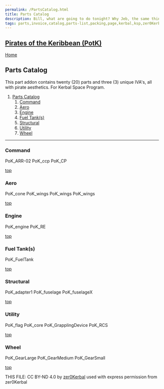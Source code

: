 ```yaml
---
permalink: /PartsCatalog.html
title: Parts Catalog
description: Bill, what are going to do tonight? Why Jeb, the same thing we do every night, Take over the world!
tags: parts,invoice,catalog,parts-list,packing,page,kerbal,ksp,zer0Kerbal,zedK
---
```

<!-- PartsCatalog.md v1.0.5.0
Pirates of the Keribbean (PotK)
created: 11 Jul 2023
updated: 

TEMPLATE: PartsCatalog.md v1.1.4.3
created: 01 Feb 2022
updated: 01 May 2023 -->
<script src="https://kit.fontawesome.com/0ea5493613.js" crossorigin="anonymous"></script>
<i class="fa-solid fa-explosion fa-beat-fade fa-3x" style="--fa-beat-fade-opacity: 0.1; --fa-beat-fade-scale: 1.25;color: #FF7E03" ></i>

## [Pirates of the Keribbean (PotK)][mod] <!-- omit from toc -->

[Home](./index.md)

## Parts Catalog

This part addon contains twenty (20) parts and three (3) unique IVA's, all with pirate aesthetics. For Kerbal Space Program.

1. [Parts Catalog](#parts-catalog)
   1. [Command](#command)
   2. [Aero](#aero)
   3. [Engine](#engine)
   4. [Fuel Tank(s)](#fuel-tanks)
   5. [Structural](#structural)
   6. [Utility](#utility)
   7. [Wheel](#wheel)

---

 <!-- <img src="https://raw.githubusercontent.com/zer0Kerbal/PiratesoftheKeribbean/master/docs/thumbs/ -->

### Command

PoK_ARR-02
PoK_ccp
PoK_CP

[top](#parts-catalog)


### Aero

PoK_cone
PoK_wings
PoK_wings
PoK_wings

[top](#parts-catalog)


### Engine

PoK_engine
PoK_RE

[top](#parts-catalog)


### Fuel Tank(s)

PoK_FuelTank

[top](#parts-catalog)


### Structural

PoK_adapter1
PoK_fuselage
PoK_fuselageX

[top](#parts-catalog)


### Utility

PoK_flag
PoK_core
PoK_GrapplingDevice
PoK_RCS

[top](#parts-catalog)

### Wheel

PoK_GearLarge
PoK_GearMedium
PoK_GearSmall

[top](#parts-catalog)

THIS FILE: CC BY-ND 4.0 by [zer0Kerbal](https://github.com/zer0Kerbal)
  used with express permission from zer0Kerbal

[mod]: https://www.curseforge.com/kerbal/ksp-mods/PiratesoftheKeribbean "Pirates of the Keribbean (PotK)"